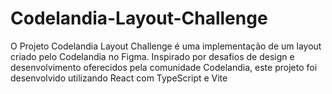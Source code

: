 # Codelandia-Layout-Challenge
O Projeto Codelandia Layout Challenge é uma implementação de um layout criado pelo Codelandia no Figma. Inspirado por desafios de design e desenvolvimento oferecidos pela comunidade Codelandia, este projeto foi desenvolvido utilizando React com TypeScript e Vite
